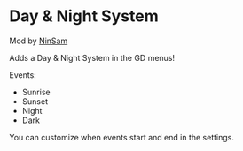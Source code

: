 # Day & Night System

Mod by [NinSam](user:20754112)

Adds a <cy>Day</c> & <cb>Night</c> System in the GD menus!


Events:

- Sunrise
- Sunset
- Night
- Dark

You can customize when events start and end in the settings.